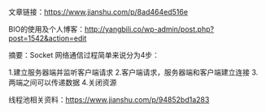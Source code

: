 文章链接：https://www.jianshu.com/p/8ad464ed516e

BIO的使用及个人博客：http://yangbili.co/wp-admin/post.php?post=1542&action=edit

摘要：Socket 网络通信过程简单来说分为4步：
   
   1.建立服务器端并监听客户端请求
   2.客户端请求，服务器端和客户端建立连接
   3.两端之间可以传递数据
   4.关闭资源

线程池相关资料：https://www.jianshu.com/p/94852bd1a283